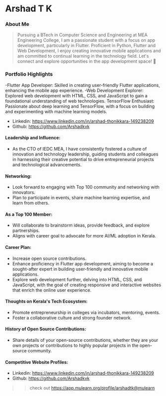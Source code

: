 # Arshad T K

### About Me

>Pursuing a BTech in Computer Science and Engineering at MEA Engineering College, I am a passionate student with a focus on app development, particularly in Flutter. Proficient in Python, Flutter and Web Development, I enjoy creating innovative mobile applications and am committed to continual learning in the technology field. Let's connect and explore opportunities in the app development space! 🚀


### Portfolio Highlights
-Flutter App Developer: Skilled in creating user-friendly Flutter applications, enhancing the mobile app experience.
-Web Development Explorer: Explored web development with HTML, CSS, and JavaScript to gain a foundational understanding of web technologies.
TensorFlow Enthusiast: Passionate about deep learning and TensorFlow, with a focus on building and experimenting with machine learning models.
- Linkedin: https://www.linkedin.com/in/arshad-thonikkara-149238209
- Github: https://github.com/Arshadkvk

#### Leadership and Influence: 

- As the CTO of IEDC MEA, I have consistently fostered a culture of innovation and technology leadership, guiding students and colleagues in harnessing their creative potential to drive entrepreneurial projects and technological advancements.

#### Networking:

- Look forward to engaging with Top 100 community and networking with innovators.
- Plan to participate in events, share machine learning expertise, and learn from others.

#### As a Top 100 Member:

- Will collaborate to brainstorm ideas, provide feedback, and explore partnerships.
- Aligns with career goal to advocate for more AI/ML adoption in Kerala.

#### Career Plan: 

- Increase open source contributions.
- Enhance proficiency in Flutter app development, aiming to become a sought-after expert in building user-friendly and innovative mobile applications.
- Explore web development further, delving into HTML, CSS, and JavaScript, with the goal of creating responsive and interactive websites that enrich the online user experience.

#### Thoughts on Kerala's Tech Ecosystem: 

- Promote entrepreneurship in colleges via incubators, mentoring, events.
- Foster a collaborative culture and strong founder network.

#### History of Open Source Contributions:

- Share details of your open-source contributions, whether they are your own projects or contributions to highly popular projects in the open-source community.

#### Competitive Website Profiles:

- Linkedin: https://www.linkedin.com/in/arshad-thonikkara-149238209
- Github: https://github.com/Arshadkvk




>> check out https://app.mulearn.org/profile/arshadtk@mulearn
